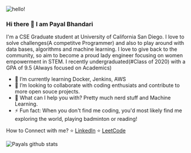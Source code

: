 
![hello!](https://user-images.githubusercontent.com/51235238/97335374-cc39ad80-18a3-11eb-99b9-de6327387e2f.gif)

### Hi there 👋 I am Payal Bhandari

<!--
**Payal-Bhandari/Payal-Bhandari** is a ✨ _special_ ✨ repository because its `README.md` (this file) appears on your GitHub profile.

Here are some ideas to get you started:-->

I'm a CSE Graduate student at University of California San Diego. I love to solve challenges(A competitve Programmer) and also to play around with data bases, algorithms and machine learning. I love to give back to the community, so aim to become a proud lady engineer focusing on women empowerment in STEM. I recently undergraduated(#Class of 2020) with a GPA of 9.5 (Always focused on Academics)

- 🌱 I’m currently learning Docker, Jenkins, AWS
- 👯 I’m looking to collaborate with coding enthusiats and contribute to more open souce projects. 
- 💬 What can I help you with? Pretty much nerd stuff and Machine Learning. 
- ⚡ Fun fact: When you don't find me coding, you'd most likely find me exploring the world, playing badminton or reading!


How to Connect with me?
⭐ [LinkedIn](https://linkedin.com/in/payal-bhandari-a307a8169)
⭐ [LeetCode](https://leetcode.com/payalbhandari)



![Payals github stats](https://github-readme-stats.vercel.app/api?username=Payal-Bhandari)
